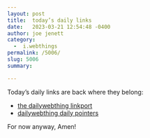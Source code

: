 ```yaml
---
layout: post
title:  today’s daily links
date:   2023-03-21 12:54:48 -0400
author: joe jenett
category:
  -  i.webthings
permalink: /5006/
slug: 5006
summary: 

---
```

<p>Today’s daily links are back where they belong:</p>
<ul>
<li><a href="https://dwt-archives.joejenett.com/">the dailywebthing linkport</a></li>
<li><a href="https://dwt-archives.joejenett.com/category/pointers/">dailywebthing daily pointers</a></li>
</ul>
<p>For now anyway, Amen!</p>



<a style="display:none;" href="https://brid.gy/publish/mastodon"><small>(cross-posted to mastodon)</small></a>